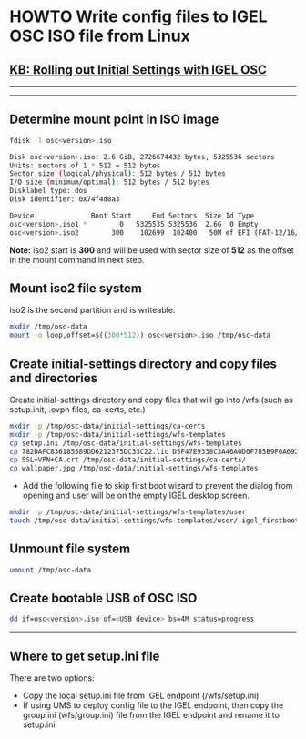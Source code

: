 # HOWTO Write config files to IGEL OSC ISO file from Linux

## [KB: Rolling out Initial Settings with IGEL OSC](https://kb.igel.com/igelos-11.09/en/rolling-out-initial-settings-with-igel-osc-116066874.html)

-----

-----

## Determine mount point in ISO image

```bash linenums="1"
fdisk -l osc<version>.iso

Disk osc<version>.iso: 2.6 GiB, 2726674432 bytes, 5325536 sectors
Units: sectors of 1 * 512 = 512 bytes
Sector size (logical/physical): 512 bytes / 512 bytes
I/O size (minimum/optimal): 512 bytes / 512 bytes
Disklabel type: dos
Disk identifier: 0x74f4d8a3

Device              Boot Start     End Sectors  Size Id Type
osc<version>.iso1 *        0   5325535 5325536  2.6G  0 Empty
osc<version>.iso2        300    102699  102400   50M ef EFI (FAT-12/16/32)
```

**Note:** iso2 start is **300** and will be used with sector size of **512** as the offset in the mount command in next step.

## Mount iso2 file system

iso2 is the second partition and is writeable.

```bash linenums="1"
mkdir /tmp/osc-data
mount -o loop,offset=$((300*512)) osc<version>.iso /tmp/osc-data
```

## Create initial-settings directory and copy files and directories

Create initial-settings directory and copy files that will go into /wfs (such as setup.init, .ovpn files, ca-certs, etc.)

```bash linenums="1"
mkdir -p /tmp/osc-data/initial-settings/ca-certs
mkdir -p /tmp/osc-data/initial-settings/wfs-templates
cp setup.ini /tmp/osc-data/initial-settings/wfs-templates
cp 782DAFC836185589DD6212375DC33C22.lic D5F47E9338C3A46A0D0F785B9F6A6926.lic /tmp/osc-data/initial-settings/
cp SSL+VPN+CA.crt /tmp/osc-data/initial-settings/ca-certs/
cp wallpaper.jpg /tmp/osc-data/initial-settings/wfs-templates
```
- Add the following file to skip first boot wizard to prevent the dialog from opening and user will be on the empty IGEL desktop screen.

```bash linenums="1"
mkdir -p /tmp/osc-data/initial-settings/wfs-templates/user
touch /tmp/osc-data/initial-settings/wfs-templates/user/.igel_firstboot_wizard_done
```

## Unmount file system  

```bash linenums="1"
umount /tmp/osc-data
```

## Create bootable USB of OSC ISO  

```bash linenums="1"
dd if=osc<version>.iso of=<USB device> bs=4M status=progress  
```

-----  

## Where to get setup.ini file

There are two options:

- Copy the local setup.ini file from IGEL endpoint (/wfs/setup.ini)
- If using UMS to deploy config file to the IGEL endpoint, then copy the group.ini (wfs/group.ini) file from the IGEL endpoint and rename it to setup.ini
